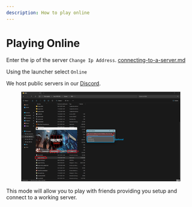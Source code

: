 ```yaml
---
description: How to play online
---
```


# Playing Online

Enter the ip of the server `Change Ip Address`. [connecting-to-a-server.md](connecting-to-a-server.md "mention")

Using the launcher select `Online`

We host public servers in our [Discord](https://discord.gg/AXECAzJJGU).

<figure><img src="../.gitbook/assets/Captura de pantalla 2024-01-17 140818.png" alt=""><figcaption></figcaption></figure>

This mode will allow you to play with friends providing you setup and connect to a working server.
